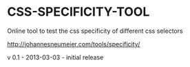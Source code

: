 CSS-SPECIFICITY-TOOL
====================

Online tool to test the css specificity of different css selectors

http://johannesneumeier.com/tools/specificity/

v 0.1 - 2013-03-03 - initial release
